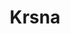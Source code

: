 ---
pid: ch941
title: Krsna
location_transcription: Greyhound Bus Station Philadelphia, PA
coordinates: "[-75.156674079344, 39.952824502245]"
zipcode: 
gen_neighborhood: 
neighborhood: 
outside_phl: 
age: '44'
age_range: 40-49
instagram: 
image_file_name: ch_941.jpg
proposal_transcription: 
topic: Unknown
topic_summary: '0'
type: Other No Form
keywords_other: 
credit: Kelley Simmons
image_labels: K R S N A
twitter: 
facebook: 
permalink: "/monuments/ch941/"
layout: item-page
---